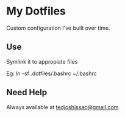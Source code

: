 # My Dotfiles

Custom configuration I've built over time. 

## Use 

Symlink it to appropiate files
 
Eg:    ln -sf .dotfiles/.bashrc ~/.bashrc 

## Need Help 

Always available at tedjoshissac@gmail.com

